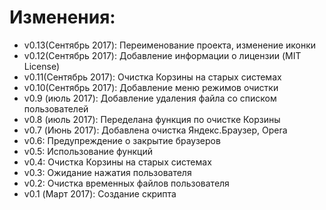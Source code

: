 # Изменения:
* v0.13(Сентябрь 2017):	Переименование проекта, изменение иконки
* v0.12(Сентябрь 2017):	Добавление информации о лицензии (MIT License)
* v0.11(Сентябрь 2017):	Очистка Корзины на старых системах
* v0.10(Сентябрь 2017):	Добавление меню режимов очистки
* v0.9 (июль 2017):	Добавление удаления файла со списком пользователей
* v0.8 (июль 2017): Переделана функция по очистке Корзины
* v0.7 (Июнь 2017):	Добавлена очистка Яндекс.Браузер, Opera
* v0.6:	Предупреждение о закрытие браузеров
* v0.5:	Использование функций
* v0.4:	Очистка Корзины на старых системах
* v0.3:	Ожидание нажатия пользователя
* v0.2:	Очистка временных файлов пользователя
* v0.1 (Март 2017):	Создание скрипта
